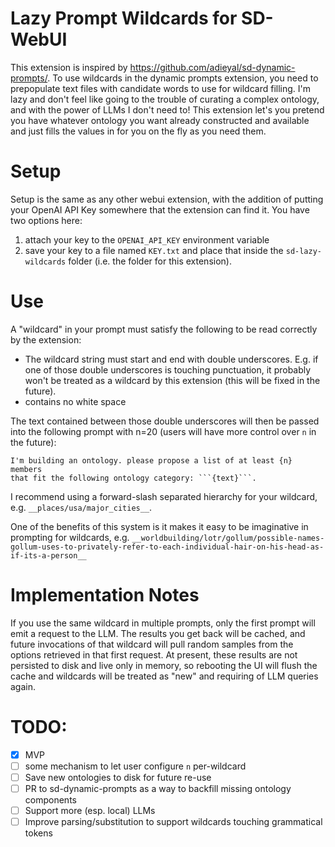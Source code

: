 # Lazy Prompt Wildcards for SD-WebUI

This extension is inspired by https://github.com/adieyal/sd-dynamic-prompts/. To use wildcards in the dynamic prompts extension, you need to prepopulate text files with candidate words to use for wildcard filling. I'm lazy and don't feel like going to the trouble of curating a complex ontology, and with the power of LLMs I don't need to! This extension let's you pretend you have whatever ontology you want already constructed and available and just fills the values in for you on the fly as you need them.

# Setup

Setup is the same as any other webui extension, with the addition of putting your OpenAI API Key somewhere that the extension can find it. 
You have two options here:

1. attach your key to the `OPENAI_API_KEY` environment variable
2. save your key to a file named `KEY.txt` and place that inside the `sd-lazy-wildcards` folder (i.e. the folder for this extension).

# Use

A "wildcard" in your prompt must satisfy the following to be read correctly by the extension:

* The wildcard string must start and end with double underscores. E.g. if one of those double underscores is touching punctuation, it probably won't be treated as a wildcard by this extension (this will be fixed in the future).
* contains no white space

The text contained between those double underscores will then be passed into the following prompt with n=20 (users will have more control over `n` in the future):

```
I'm building an ontology. please propose a list of at least {n} members
that fit the following ontology category: ```{text}```.
```

I recommend using a forward-slash separated hierarchy for your wildcard, e.g. `__places/usa/major_cities__`. 

One of the benefits of this system is it makes it easy to be imaginative in prompting for wildcards, e.g. `__worldbuilding/lotr/gollum/possible-names-gollum-uses-to-privately-refer-to-each-individual-hair-on-his-head-as-if-its-a-person__`

# Implementation Notes

If you use the same wildcard in multiple prompts, only the first prompt will emit a request to the LLM. The results you get back will be cached, and future invocations of that wildcard will pull random samples from the options retrieved in that first request. At present, these results are not persisted to disk and live only in memory, so rebooting the UI will flush the cache and wildcards will be treated as "new" and requiring of LLM queries again.



# TODO:

* [x] MVP
* [ ] some mechanism to let user configure `n` per-wildcard
* [ ] Save new ontologies to disk for future re-use
* [ ] PR to sd-dynamic-prompts as a way to backfill missing ontology components
* [ ] Support more (esp. local) LLMs
* [ ] Improve parsing/substitution to support wildcards touching grammatical tokens
